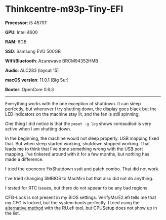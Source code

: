 # Thinkcentre-m93p-Tiny-EFI

**Processor**: i5 4570T

**GPU**: Intel 4600

**RAM**: 8GB

**SSD**: Samsung EVO 500GB

**Wifi/Bluetooth**: Azurewave BRCM94352HMB

**Audio**: ALC283 (layout 15)

**macOS version**: 11.0.1 (Big Sur)

**Booter**: OpenCore 0.6.3

---

Everything works with the one exception of shutdown. It can sleep perfectly, but whenever I try shutting down, the display goes black but the LED indicators on the machine stay lit, and the fan is still spinning. 

One thing I did notice is that the `pmset -g log` shows coreaudiod is very active when I am shutting down. 

In the beginning, the machine would not sleep properly. USB mapping fixed that. But when sleep started working, shutdown stopped working. That leads me to think that I've done something wrong with the USB port mapping. I've tinkered around with it for a few months, but nothing has made a difference.

I tried the opencore FixShutdown ssdt and patch combo. That did not work.

I've tried changing SMBIOS to MacMini but that also did not do anything.

I tested for RTC issues, but there do not appear to be any bad regions. 

CFG-Lock is not present in my BIOS settings. VerifyMsrE2.efi tells me that my CFG is locked, but the system boots perfectly. I tried using the [alternative method](https://www.reddit.com/r/hackintosh/comments/hz2rtm/cfg_lockunlocking_alternative_method/) with the RU.efi tool, but CPUSetup does not show up in the list.

